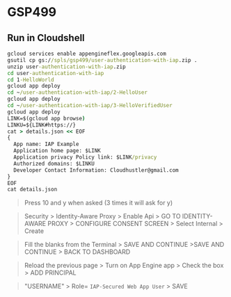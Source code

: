 # GSP499

## Run in Cloudshell
```cmd
gcloud services enable appengineflex.googleapis.com
gsutil cp gs://spls/gsp499/user-authentication-with-iap.zip .
unzip user-authentication-with-iap.zip
cd user-authentication-with-iap
cd 1-HelloWorld
gcloud app deploy
cd ~/user-authentication-with-iap/2-HelloUser
gcloud app deploy
cd ~/user-authentication-with-iap/3-HelloVerifiedUser
gcloud app deploy
LINK=$(gcloud app browse)
LINKU=${LINK#https://}
cat > details.json << EOF
{
  App name: IAP Example
  Application home page: $LINK
  Application privacy Policy link: $LINK/privacy
  Authorized domains: $LINKU
  Developer Contact Information: Cloudhustler@gmail.com
}
EOF
cat details.json
```
>Press 10 and y when asked (3 times it will ask for y)

> Security > Identity-Aware Proxy > Enable Api > GO TO IDENTITY-AWARE PROXY > CONFIGURE CONSENT SCREEN > Select Internal > Create

>Fill the blanks from the Terminal > SAVE AND CONTINUE >SAVE AND CONTINUE > BACK TO DASHBOARD

>Reload the previous page > Turn on App Engine app > Check the box > ADD PRINCIPAL 

> "USERNAME" > Role= `IAP-Secured Web App User` > SAVE